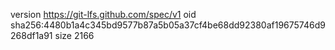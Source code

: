 version https://git-lfs.github.com/spec/v1
oid sha256:4480b1a4c345bd9577b87a5b05a37cf4be68dd92380af19675746d9268df1a91
size 2166
